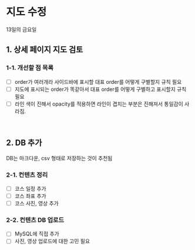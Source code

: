 # 지도 수정

13일의 금요일

## 1. 상세 페이지 지도 검토

### 1-1. 개선할 점 목록

- [ ] order가 여러개라 사이드바에 표시할 대표 order를 어떻게 구별할지 규칙 필요
- [ ] 지도에 표시되는 order가 똑같아서 대표 order를 어떻게 구별하고 표시할지 규칙 필요
- [ ] 라인 색이 진해서 opacity를 적용하면 라인이 겹치는 부분은 진해져서 통일감이 사라짐.

<br>

## 2. DB 추가

DB는 마크다운, csv 형태로 저장하는 것이 추천됨

### 2-1. 컨텐츠 정리

- [ ] 코스 일정 추가
- [ ] 코스 좌표 추가
- [ ] 코스 사진, 영상 추가

### 2-2. 컨텐츠 DB 업로드

- [ ] MySQL에 직접 추가
- [ ] 사진, 영상 업로드에 대한 고민 필요
